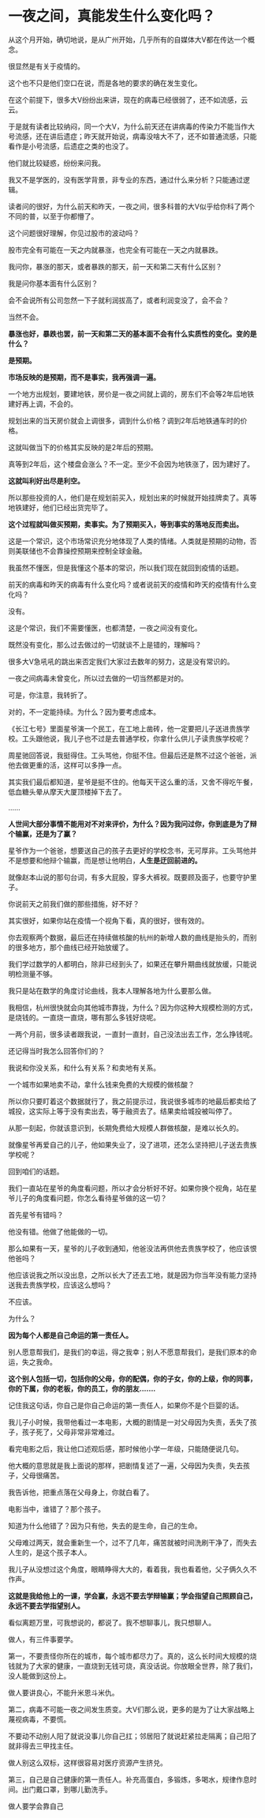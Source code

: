# 一夜之间，真能发生什么变化吗？
从这个月开始，确切地说，是从广州开始，几乎所有的自媒体大V都在传达一个概念。

很显然是有关于疫情的。

这个也不只是他们空口在说，而是各地的要求的确在发生变化。

在这个前提下，很多大V纷纷出来讲，现在的病毒已经很弱了，还不如流感，云云。

于是就有读者比较纳闷，同一个大V，为什么前天还在讲病毒的传染力不能当作大号流感，还在讲后遗症；昨天就开始说，病毒没啥大不了，还不如普通流感，只能看作是小号流感，后遗症之类的也没了。

他们就比较疑惑，纷纷来问我。

我又不是学医的，没有医学背景，非专业的东西，通过什么来分析？只能通过逻辑。

读者问的很好，为什么前天和昨天，一夜之间，很多科普的大V似乎给你科了两个不同的普，以至于你都懵了。

这个问题很好理解，你见过股市的波动吗？

股市完全有可能在一天之内就暴涨，也完全有可能在一天之内就暴跌。

我问你，暴涨的那天，或者暴跌的那天，前一天和第二天有什么区别？

我是问你基本面有什么区别？

会不会说所有公司忽然一下子就利润拔高了，或者利润变没了，会不会？

当然不会。

**暴涨也好，暴跌也罢，前一天和第二天的基本面不会有什么实质性的变化。变的是什么？**

**是预期。**

**市场反映的是预期，而不是事实，我再强调一遍。**

一个地方出规划，要建地铁，房价是一夜之间就上调的，房东们不会等2年后地铁建好再上调，不会的。

规划出来的当天房价就会上调很多，调到什么价格？调到2年后地铁通车时的价格。

这就叫做当下的价格其实反映的是2年后的预期。

真等到2年后，这个楼盘会涨么？不一定。至少不会因为地铁涨了，因为建好了。

**这就叫利好出尽是利空。**

所以那些投资的人，他们是在规划前买入，规划出来的时候就开始挂牌卖了。真等地铁建好，他们已经出货完毕了。

**这个过程就叫做买预期，卖事实。为了预期买入，等到事实的落地反而卖出。**

这是一个常识，这个市场常识充分地体现了人类的情绪。人类就是预期的动物，否则美联储也不会靠操控预期来控制全球金融。

我虽然不懂医，但是我懂这个基本的常识，所以我们现在就回到疫情的话题。

前天的病毒和昨天的病毒有什么变化吗？或者说前天的疫情和昨天的疫情有什么变化吗？

没有。

这是个常识，我们不需要懂医，也都清楚，一夜之间没有变化。

既然没有变化，那么过去做过的一切就谈不上是错的，理解吗？

很多大V急吼吼的跳出来否定我们大家过去数年的努力，这是没有常识的。

一夜之间病毒未曾变化，所以过去做的一切当然都是对的。

可是，你注意，我转折了。

对的，不一定能持续。为什么？因为要考虑成本。

《长江七号》里面星爷演一个民工，在工地上凿砖，他一定要把儿子送进贵族学校。工头跟他说，我儿子也不过是去普通学校，你拿什么供儿子读贵族学校呢？

周星驰回答说，我挺得住。工头骂他，你挺不住。但最后还是熬不过这个爸爸，派他去做更重的活，这样可以多挣一点。

其实我们最后都知道，星爷是挺不住的。他每天干这么重的活，又舍不得吃午餐，低血糖头晕从摩天大厦顶楼掉下去了。

......

**人世间大部分事情不能用对不对来评价，为什么？因为我问过你，你到底是为了辩个输赢，还是为了赢？**

星爷作为一个爸爸，想要送自己的孩子去更好的学校念书，无可厚非。工头骂他并不是想要和他辩个输赢，而是想让他明白，**人生是迂回前进的。**

就像赵本山说的那句台词，有多大屁股，穿多大裤衩。既要顾及面子，也要守护里子。

你说前天之前我们做的那些措施，好不好？

其实很好，如果你站在疫情一个视角下看，真的很好，很有效的。

你去观察两个数据，最后还在持续做核酸的杭州的新增人数的曲线是抬头的，而别的很多地方，那个曲线已经开始放缓了。

我们学过数学的人都明白，除非已经到头了，如果还在攀升期曲线就放缓，只能说明检测量不够。

我只是站在数学的角度讨论曲线，我本人理解各地为什么要那么做。

我相信，杭州很快就会向其他城市靠拢，为什么？因为你这种大规模检测的方式，是烧钱的。一直烧一直烧，哪有那么多钱好烧呢。

一两个月前，很多读者跟我说，一直封一直封，自己没法出去工作，怎么挣钱呢。

还记得当时我怎么回答你们的？

我说和你没关系，和什么有关系？和卖地有关系。

一个城市如果地卖不动，拿什么钱来免费的大规模的做核酸？

所以你只要盯着这个数据就行了，我之前提示过，我说很多城市的地最后都卖给了城投，这实际上等于没有卖出去，等于融资去了。结果卖给城投被叫停了。

从那一刻起，你就该意识到，长期免费给大规模人群做核酸，是难以长久的。

就像星爷再爱自己的儿子，他如果失业了，没了进项，还怎么坚持把儿子送去贵族学校呢？

回到咱们的话题。

我们一直站在星爷的角度看问题，所以才会分析好不好。如果你换个视角，站在星爷儿子的角度看问题，你怎么看待星爷做的这一切？

首先星爷有错吗？

他没有错。他做了他能做的一切。

那么如果有一天，星爷的儿子收到通知，他爸没法再供他去贵族学校了，他应该恨他爸吗？

他应该说我之所以没出息，之所以长大了还去工地，就是因为你当年没有能力坚持送我去贵族学校，应该这么想吗？

不应该。

为什么？

**因为每个人都是自己命运的第一责任人。**

别人愿意帮我们，是我们的幸运，得之我幸；别人不愿意帮我们，是我们原本的命运，失之我命。

**这个别人包括一切，包括你的父母，你的配偶，你的子女，你的上级，你的同事，你的下属，你的老板，你的员工，你的朋友.......**

记住我这句话，你自己是你自己命运的第一责任人，如果你不是个巨婴的话。

我儿子小时候，我带他看过一本电影，大概的剧情是一对父母因为失责，丢失了孩子，孩子死了，父母非常非常难过。

看完电影之后，我让他口述观后感，那时候他小学一年级，只能随便说几句。

他大概的意思就是我上面说的那样，把剧情复述了一遍，父母因为失责，失去孩子，父母很痛苦。

我告诉他，把重点落在父母身上，你就白看了。

电影当中，谁错了？那个孩子。

知道为什么他错了？因为只有他，失去的是生命，自己的生命。

父母难过两天，就会重新生一个，过不了几年，痛苦就被时间洗刷干净了，而失去人生的，是这个孩子本人。

我儿子从没想过这个角度，眼睛睁得大大的，看着我，我也看着他，父子俩久久不作声。

**这就是我给他上的一课，学会赢，永远不要去学辩输赢；学会指望自己照顾自己，永远不要去学指望别人。**

看似离题万里，可我想说的，都说了。我不想聊事儿，我只想聊人。

做人，有三件事要学。

第一，不要责怪你所在的城市，每个城市都尽力了。真的，这么长时间大规模的烧钱就为了大家的健康，一直烧到无钱可烧，真没话说。你放眼全世界，除了我们，没人能做到这份上。

做人要讲良心，不能升米恩斗米仇。

第二，病毒不可能一夜之间发生质变。大V们那么说，更多的是为了让大家战略上蔑视病毒，不要慌。

不要动不动别人阳了就说没事儿你自己扛；邻居阳了就说赶紧拉走隔离；自己阳了就非得去三甲找主任。

做人别这么双标，这样很容易对医疗资源产生挤兑。

第三，自己是自己健康的第一责任人。补充高蛋白，多锻炼，多喝水，规律作息时间。出门戴口罩，到哪儿勤洗手。

做人要学会靠自己